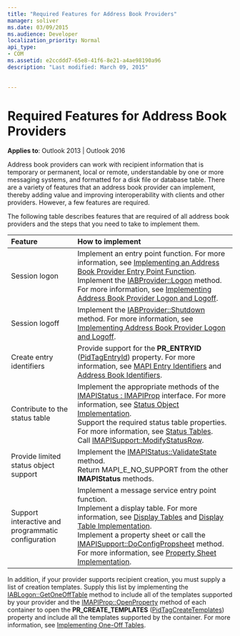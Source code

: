 ```yaml
---
title: "Required Features for Address Book Providers"
manager: soliver
ms.date: 03/09/2015
ms.audience: Developer
localization_priority: Normal
api_type:
- COM
ms.assetid: e2ccddd7-65e8-41f6-8e21-a4ae98190a96
description: "Last modified: March 09, 2015"
 
 
---
```


# Required Features for Address Book Providers

  
  
**Applies to**: Outlook 2013 | Outlook 2016 
  
Address book providers can work with recipient information that is temporary or permanent, local or remote, understandable by one or more messaging systems, and formatted for a disk file or database table. There are a variety of features that an address book provider can implement, thereby adding value and improving interoperability with clients and other providers. However, a few features are required.
  
The following table describes features that are required of all address book providers and the steps that you need to take to implement them.
  
|**Feature**|**How to implement**|
|:-----|:-----|
|Session logon  <br/> | Implement an entry point function. For more information, see [Implementing an Address Book Provider Entry Point Function](implementing-an-address-book-provider-entry-point-function.md).  <br/>  Implement the [IABProvider::Logon](iabprovider-logon.md) method. For more information, see [Implementing Address Book Provider Logon and Logoff](implementing-address-book-provider-logon-and-logoff.md).  <br/> |
|Session logoff  <br/> |Implement the [IABProvider::Shutdown](iabprovider-shutdown.md) method. For more information, see [Implementing Address Book Provider Logon and Logoff](implementing-address-book-provider-logon-and-logoff.md).  <br/> |
|Create entry identifiers  <br/> |Provide support for the **PR_ENTRYID** ([PidTagEntryId](pidtagentryid-canonical-property.md)) property. For more information, see [MAPI Entry Identifiers](mapi-entry-identifiers.md) and [Address Book Identifiers](address-book-identifiers.md).  <br/> |
|Contribute to the status table  <br/> | Implement the appropriate methods of the [IMAPIStatus : IMAPIProp](imapistatusimapiprop.md) interface. For more information, see [Status Object Implementation](status-object-implementation.md).  <br/>  Support the required status table properties. For more information, see [Status Tables](status-tables.md).  <br/>  Call [IMAPISupport::ModifyStatusRow](imapisupport-modifystatusrow.md).  <br/> |
|Provide limited status object support  <br/> | Implement the [IMAPIStatus::ValidateState](imapistatus-validatestate.md) method.  <br/>  Return MAPI_E_NO_SUPPORT from the other **IMAPIStatus** methods.  <br/> |
|Support interactive and programmatic configuration  <br/> | Implement a message service entry point function.  <br/>  Implement a display table. For more information, see [Display Tables](display-tables.md) and [Display Table Implementation](display-table-implementation.md).  <br/>  Implement a property sheet or call the [IMAPISupport::DoConfigPropsheet](imapisupport-doconfigpropsheet.md) method. For more information, see [Property Sheet Implementation](property-sheet-implementation.md).  <br/> |
   
In addition, if your provider supports recipient creation, you must supply a list of creation templates. Supply this list by implementing the [IABLogon::GetOneOffTable](iablogon-getoneofftable.md) method to include all of the templates supported by your provider and the [IMAPIProp::OpenProperty](imapiprop-openproperty.md) method of each container to open the **PR_CREATE_TEMPLATES** ([PidTagCreateTemplates](pidtagcreatetemplates-canonical-property.md)) property and include all the templates supported by the container. For more information, see [Implementing One-Off Tables](implementing-one-off-tables.md).
  

